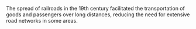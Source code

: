 The spread of railroads in the 19th century facilitated the transportation of goods and passengers over long distances, reducing the need for extensive road networks in some areas.
